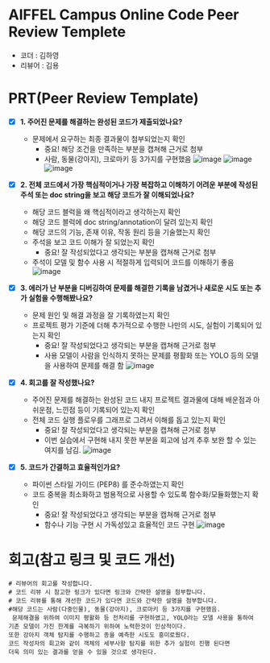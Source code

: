 # AIFFEL Campus Online Code Peer Review Templete
- 코더 : 김하영    
- 리뷰어 : 김용


# PRT(Peer Review Template)
- [X]  **1. 주어진 문제를 해결하는 완성된 코드가 제출되었나요?**
    - 문제에서 요구하는 최종 결과물이 첨부되었는지 확인
        - 중요! 해당 조건을 만족하는 부분을 캡쳐해 근거로 첨부
        - 사람, 동물(강아지), 크로마키 등 3가지를 구현했음
        ![image](https://github.com/user-attachments/assets/56642dfd-3588-4654-bebc-4d9ecd7bd2d3)
        ![image](https://github.com/user-attachments/assets/b9d943d8-22eb-4f23-ba4d-9bd29bf1eae5)
        ![image](https://github.com/user-attachments/assets/4b0b4806-51eb-4c12-bbb5-27e3724efc87)

    
- [X]  **2. 전체 코드에서 가장 핵심적이거나 가장 복잡하고 이해하기 어려운 부분에 작성된 
주석 또는 doc string을 보고 해당 코드가 잘 이해되었나요?**
    - 해당 코드 블럭을 왜 핵심적이라고 생각하는지 확인
    - 해당 코드 블럭에 doc string/annotation이 달려 있는지 확인
    - 해당 코드의 기능, 존재 이유, 작동 원리 등을 기술했는지 확인
    - 주석을 보고 코드 이해가 잘 되었는지 확인
        - 중요! 잘 작성되었다고 생각되는 부분을 캡쳐해 근거로 첨부
    - 주석이 모델 및 함수 사용 시 적절하게 입력되어 코드를 이해하기 좋음
         ![image](https://github.com/user-attachments/assets/b12bd60a-0fcd-4b91-91a7-0f761ada207a)
   
- [X]  **3. 에러가 난 부분을 디버깅하여 문제를 해결한 기록을 남겼거나
새로운 시도 또는 추가 실험을 수행해봤나요?**
    - 문제 원인 및 해결 과정을 잘 기록하였는지 확인
    - 프로젝트 평가 기준에 더해 추가적으로 수행한 나만의 시도, 
    실험이 기록되어 있는지 확인
        - 중요! 잘 작성되었다고 생각되는 부분을 캡쳐해 근거로 첨부
        - 사용 모델이 사람을 인식하지 못하는 문제를 평활화 또는 YOLO 등의 모델을 사용하여 문제를 해결 함
          ![image](https://github.com/user-attachments/assets/bbf58096-73fd-42d4-abf1-affd957652a9)

- [X]  **4. 회고를 잘 작성했나요?**
    - 주어진 문제를 해결하는 완성된 코드 내지 프로젝트 결과물에 대해
    배운점과 아쉬운점, 느낀점 등이 기록되어 있는지 확인
    - 전체 코드 실행 플로우를 그래프로 그려서 이해를 돕고 있는지 확인
        - 중요! 잘 작성되었다고 생각되는 부분을 캡쳐해 근거로 첨부
        - 이번 실습에서 구현해 내지 못한 부분을 회고에 남겨 추후 보완
          할 수 있는 여지를 남김.
          ![image](https://github.com/user-attachments/assets/eb92b817-28e1-4079-a1e4-a41e03648f1e)

- [X]  **5. 코드가 간결하고 효율적인가요?**
    - 파이썬 스타일 가이드 (PEP8) 를 준수하였는지 확인
    - 코드 중복을 최소화하고 범용적으로 사용할 수 있도록 함수화/모듈화했는지 확인
        - 중요! 잘 작성되었다고 생각되는 부분을 캡쳐해 근거로 첨부
        - 함수나 기능 구현 시 가독성있고 효율적인 코드 구현
          ![image](https://github.com/user-attachments/assets/8db147ad-399d-4f5a-b75e-0f10ef471f68)
 
    

# 회고(참고 링크 및 코드 개선)
```
# 리뷰어의 회고를 작성합니다.
# 코드 리뷰 시 참고한 링크가 있다면 링크와 간략한 설명을 첨부합니다.
# 코드 리뷰를 통해 개선한 코드가 있다면 코드와 간략한 설명을 첨부합니다.
#해당 코드는 사람(다중인물), 동물(강아지), 크로마키 등 3가지를 구현했음.
 문제해결을 위하여 이미지 평활화 등 전처리를 구현하였고, YOLO라는 모델 사용을 통하여
기존 모델이 가진 한계를 극복하기 위하여 노력한것이 인상적이다.
또한 강아지 객체 탐지를 수행하고 종을 예측한 시도도 흥미로웠다.
코드 작성자의 회고와 같이 객체의 세부사항 탐지를 위한 추가 실험이 진행 된다면
더욱 의미 있는 결과를 얻을 수 있을 것으로 생각된다.
 



```
